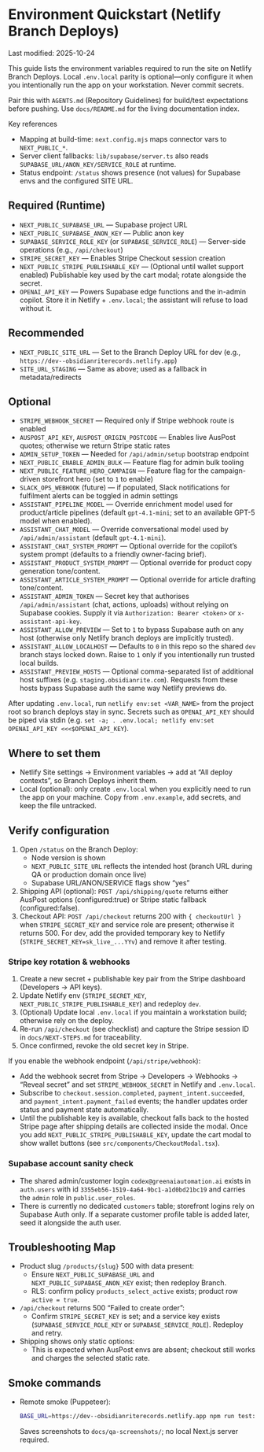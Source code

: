 # Environment Quickstart (Netlify Branch Deploys)

Last modified: 2025-10-24

This guide lists the environment variables required to run the site on Netlify Branch Deploys. Local `.env.local` parity is optional—only configure it when you intentionally run the app on your workstation. Never commit secrets.

Pair this with `AGENTS.md` (Repository Guidelines) for build/test expectations before pushing. Use `docs/README.md` for the living documentation index.

Key references
- Mapping at build-time: `next.config.mjs` maps connector vars to `NEXT_PUBLIC_*`.
- Server client fallbacks: `lib/supabase/server.ts` also reads `SUPABASE_URL/ANON_KEY/SERVICE_ROLE` at runtime.
- Status endpoint: `/status` shows presence (not values) for Supabase envs and the configured SITE URL.

## Required (Runtime)
- `NEXT_PUBLIC_SUPABASE_URL` — Supabase project URL
- `NEXT_PUBLIC_SUPABASE_ANON_KEY` — Public anon key
- `SUPABASE_SERVICE_ROLE_KEY` (or `SUPABASE_SERVICE_ROLE`) — Server-side operations (e.g., `/api/checkout`)
- `STRIPE_SECRET_KEY` — Enables Stripe Checkout session creation
- `NEXT_PUBLIC_STRIPE_PUBLISHABLE_KEY` — (Optional until wallet support enabled) Publishable key used by the cart modal; rotate alongside the secret.
- `OPENAI_API_KEY` — Powers Supabase edge functions and the in-admin copilot. Store it in Netlify + `.env.local`; the assistant will refuse to load without it.

## Recommended
- `NEXT_PUBLIC_SITE_URL` — Set to the Branch Deploy URL for dev (e.g., `https://dev--obsidianriterecords.netlify.app`)
- `SITE_URL_STAGING` — Same as above; used as a fallback in metadata/redirects

## Optional
- `STRIPE_WEBHOOK_SECRET` — Required only if Stripe webhook route is enabled
- `AUSPOST_API_KEY`, `AUSPOST_ORIGIN_POSTCODE` — Enables live AusPost quotes; otherwise we return Stripe static rates
- `ADMIN_SETUP_TOKEN` — Needed for `/api/admin/setup` bootstrap endpoint
- `NEXT_PUBLIC_ENABLE_ADMIN_BULK` — Feature flag for admin bulk tooling
- `NEXT_PUBLIC_FEATURE_HERO_CAMPAIGN` — Feature flag for the campaign-driven storefront hero (set to `1` to enable)
- `SLACK_OPS_WEBHOOK` (future) — if populated, Slack notifications for fulfilment alerts can be toggled in admin settings
- `ASSISTANT_PIPELINE_MODEL` — Override enrichment model used for product/article pipelines (default `gpt-4.1-mini`; set to an available GPT-5 model when enabled).
- `ASSISTANT_CHAT_MODEL` — Override conversational model used by `/api/admin/assistant` (default `gpt-4.1-mini`).
- `ASSISTANT_CHAT_SYSTEM_PROMPT` — Optional override for the copilot’s system prompt (defaults to a friendly owner-facing brief).
- `ASSISTANT_PRODUCT_SYSTEM_PROMPT` — Optional override for product copy generation tone/content.
- `ASSISTANT_ARTICLE_SYSTEM_PROMPT` — Optional override for article drafting tone/content.
- `ASSISTANT_ADMIN_TOKEN` — Secret key that authorises `/api/admin/assistant` (chat, actions, uploads) without relying on Supabase cookies. Supply it via `Authorization: Bearer <token>` or `x-assistant-api-key`.
- `ASSISTANT_ALLOW_PREVIEW` — Set to `1` to bypass Supabase auth on any host (otherwise only Netlify branch deploys are implicitly trusted).
- `ASSISTANT_ALLOW_LOCALHOST` — Defaults to `0` in this repo so the shared `dev` branch stays locked down. Raise to `1` only if you intentionally run trusted local builds.
- `ASSISTANT_PREVIEW_HOSTS` — Optional comma-separated list of additional host suffixes (e.g. `staging.obsidianrite.com`). Requests from these hosts bypass Supabase auth the same way Netlify previews do.

After updating `.env.local`, run `netlify env:set <VAR_NAME>` from the project root so branch deploys stay in sync. Secrets such as `OPENAI_API_KEY` should be piped via stdin (e.g. `set -a; . .env.local; netlify env:set OPENAI_API_KEY <<<$OPENAI_API_KEY`).

## Where to set them
- Netlify Site settings → Environment variables → add at “All deploy contexts”, so Branch Deploys inherit them.
- Local (optional): only create `.env.local` when you explicitly need to run the app on your machine. Copy from `.env.example`, add secrets, and keep the file untracked.

## Verify configuration
1) Open `/status` on the Branch Deploy:
   - Node version is shown
   - `NEXT_PUBLIC_SITE_URL` reflects the intended host (branch URL during QA or production domain once live)
   - Supabase URL/ANON/SERVICE flags show “yes”
2) Shipping API (optional): `POST /api/shipping/quote` returns either AusPost options (configured:true) or Stripe static fallback (configured:false).
3) Checkout API: `POST /api/checkout` returns 200 with `{ checkoutUrl }` when `STRIPE_SECRET_KEY` and service role are present; otherwise it returns 500. For dev, add the provided temporary key to Netlify (`STRIPE_SECRET_KEY=sk_live_...YYv`) and remove it after testing.

### Stripe key rotation & webhooks
1. Create a new secret + publishable key pair from the Stripe dashboard (Developers → API keys).
2. Update Netlify env (`STRIPE_SECRET_KEY`, `NEXT_PUBLIC_STRIPE_PUBLISHABLE_KEY`) and redeploy `dev`.
3. (Optional) Update local `.env.local` if you maintain a workstation build; otherwise rely on the deploy.
4. Re-run `/api/checkout` (see checklist) and capture the Stripe session ID in `docs/NEXT-STEPS.md` for traceability.
5. Once confirmed, revoke the old secret key in Stripe.

If you enable the webhook endpoint (`/api/stripe/webhook`):
- Add the webhook secret from Stripe → Developers → Webhooks → “Reveal secret” and set `STRIPE_WEBHOOK_SECRET` in Netlify and `.env.local`.
- Subscribe to `checkout.session.completed`, `payment_intent.succeeded`, and `payment_intent.payment_failed` events; the handler updates order status and payment state automatically.
- Until the publishable key is available, checkout falls back to the hosted Stripe page after shipping details are collected inside the modal. Once you add `NEXT_PUBLIC_STRIPE_PUBLISHABLE_KEY`, update the cart modal to show wallet buttons (see `src/components/CheckoutModal.tsx`).

### Supabase account sanity check
- The shared admin/customer login `codex@greenaiautomation.ai` exists in `auth.users` with id `3355eb56-1519-4a64-9bc1-a1d0bd21bc19` and carries the `admin` role in `public.user_roles`.
- There is currently no dedicated `customers` table; storefront logins rely on Supabase Auth only. If a separate customer profile table is added later, seed it alongside the auth user.

## Troubleshooting Map
- Product slug `/products/{slug}` 500 with data present:
  - Ensure `NEXT_PUBLIC_SUPABASE_URL` and `NEXT_PUBLIC_SUPABASE_ANON_KEY` exist; then redeploy Branch.
  - RLS: confirm policy `products_select_active` exists; product row `active = true`.
- `/api/checkout` returns 500 “Failed to create order”:
  - Confirm `STRIPE_SECRET_KEY` is set; and a service key exists (`SUPABASE_SERVICE_ROLE_KEY` or `SUPABASE_SERVICE_ROLE`). Redeploy and retry.
- Shipping shows only static options:
  - This is expected when AusPost envs are absent; checkout still works and charges the selected static rate.

## Smoke commands
- Remote smoke (Puppeteer):
  ```bash
  BASE_URL=https://dev--obsidianriterecords.netlify.app npm run test:puppeteer
  ```
  Saves screenshots to `docs/qa-screenshots/`; no local Next.js server required.
